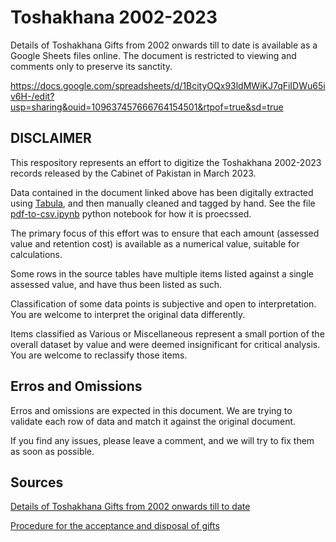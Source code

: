 # Toshakhana 2002-2023
Details of Toshakhana Gifts from 2002 onwards till to date is available as a Google Sheets files online. The document is restricted to viewing and comments only to preserve its sanctity.

https://docs.google.com/spreadsheets/d/1BcityOQx93ldMWiKJ7qFiIDWu65iv6H-/edit?usp=sharing&ouid=109637457666764154501&rtpof=true&sd=true

## DISCLAIMER

This respository represents an effort to digitize the Toshakhana 2002-2023 records released by the Cabinet of Pakistan in March 2023. 

Data contained in the document linked above has been digitally extracted using [Tabula](https://tabula.technology/), and then manually cleaned and tagged by hand. See the file [pdf-to-csv.ipynb](pdf-to-csv.ipynb) python notebook for how it is proecssed. 

The primary focus of this effort was to ensure that each amount (assessed value and retention cost) is available as a numerical value, suitable for calculations. 

Some rows in the source tables have multiple items listed against a single assessed value, and have thus been listed as such. 

Classification of some data points is subjective and open to interpretation. You are welcome to interpret the original data differently. 

Items classified as Various or Miscellaneous represent a small portion of the overall dataset by value and were deemed insignificant for critical analysis. You are welcome to reclassify those items. 

## Erros and Omissions

Erros and omissions are expected in this document. We are trying to validate each row of data and match it against the original document. 

If you find any issues, please leave a comment, and we will try to fix them as soon as possible. 

## Sources

[Details of Toshakhana Gifts from 2002 onwards till to date](https://cabinet.gov.pk/PolicyDetail/MDA5ZTYxNWEtYzE2Ni00MTc0LWFjZWMtYTRlMTU0YWNlNDAw)

[Procedure for the acceptance and disposal of gifts](https://cabinet.gov.pk/SiteImage/Misc/files/tk-gift-procedure.pdf)
